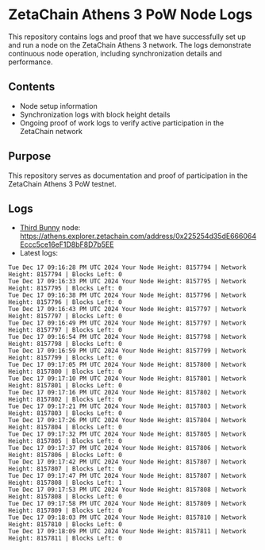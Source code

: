 # ZetaChain Athens 3 PoW Node Logs
This repository contains logs and proof that we have successfully set up and run a node on the ZetaChain Athens 3 network. The logs demonstrate continuous node operation, including synchronization details and performance.

## Contents
- Node setup information
- Synchronization logs with block height details
- Ongoing proof of work logs to verify active participation in the ZetaChain network

## Purpose
This repository serves as documentation and proof of participation in the ZetaChain Athens 3 PoW testnet.

## Logs

- [Third Bunny](https://thirdbunny.xyz/) node: https://athens.explorer.zetachain.com/address/0x225254d35dE666064Eccc5ce16eF1D8bF8D7b5EE
- Latest logs:
```
Tue Dec 17 09:16:28 PM UTC 2024 Your Node Height: 8157794 | Network Height: 8157794 | Blocks Left: 0
Tue Dec 17 09:16:33 PM UTC 2024 Your Node Height: 8157795 | Network Height: 8157795 | Blocks Left: 0
Tue Dec 17 09:16:38 PM UTC 2024 Your Node Height: 8157796 | Network Height: 8157796 | Blocks Left: 0
Tue Dec 17 09:16:43 PM UTC 2024 Your Node Height: 8157797 | Network Height: 8157797 | Blocks Left: 0
Tue Dec 17 09:16:49 PM UTC 2024 Your Node Height: 8157797 | Network Height: 8157797 | Blocks Left: 0
Tue Dec 17 09:16:54 PM UTC 2024 Your Node Height: 8157798 | Network Height: 8157798 | Blocks Left: 0
Tue Dec 17 09:16:59 PM UTC 2024 Your Node Height: 8157799 | Network Height: 8157799 | Blocks Left: 0
Tue Dec 17 09:17:05 PM UTC 2024 Your Node Height: 8157800 | Network Height: 8157800 | Blocks Left: 0
Tue Dec 17 09:17:10 PM UTC 2024 Your Node Height: 8157801 | Network Height: 8157801 | Blocks Left: 0
Tue Dec 17 09:17:16 PM UTC 2024 Your Node Height: 8157802 | Network Height: 8157802 | Blocks Left: 0
Tue Dec 17 09:17:21 PM UTC 2024 Your Node Height: 8157803 | Network Height: 8157803 | Blocks Left: 0
Tue Dec 17 09:17:26 PM UTC 2024 Your Node Height: 8157804 | Network Height: 8157804 | Blocks Left: 0
Tue Dec 17 09:17:32 PM UTC 2024 Your Node Height: 8157805 | Network Height: 8157805 | Blocks Left: 0
Tue Dec 17 09:17:37 PM UTC 2024 Your Node Height: 8157806 | Network Height: 8157806 | Blocks Left: 0
Tue Dec 17 09:17:42 PM UTC 2024 Your Node Height: 8157807 | Network Height: 8157807 | Blocks Left: 0
Tue Dec 17 09:17:47 PM UTC 2024 Your Node Height: 8157807 | Network Height: 8157808 | Blocks Left: 1
Tue Dec 17 09:17:53 PM UTC 2024 Your Node Height: 8157808 | Network Height: 8157808 | Blocks Left: 0
Tue Dec 17 09:17:58 PM UTC 2024 Your Node Height: 8157809 | Network Height: 8157809 | Blocks Left: 0
Tue Dec 17 09:18:03 PM UTC 2024 Your Node Height: 8157810 | Network Height: 8157810 | Blocks Left: 0
Tue Dec 17 09:18:09 PM UTC 2024 Your Node Height: 8157811 | Network Height: 8157811 | Blocks Left: 0
```
